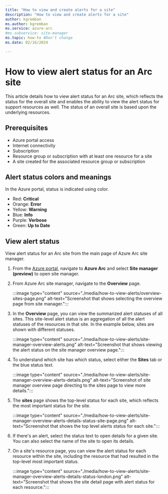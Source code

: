 ```yaml
---
title: "How to view and create alerts for a site"
description: "How to view and create alerts for a site"
author: kgremban
ms.author: kgremban
ms.service: azure-arc
#ms.subservice: site-manager
ms.topic: how-to #Don't change
ms.date: 02/16/2024

---
```


# How to view alert status for an Arc site

This article details how to view alert status for an Arc site, which reflects the status for the overall site and enables the ability to view the alert status for support resources as well. The status of an overall site is based upon the underlying resources.

## Prerequisites

* Azure portal access
* Internet connectivity
* Subscription
* Resource group or subscription with at least one resource for a site
* A site created for the associated resource group or subscription

## Alert status colors and meanings

In the Azure portal, status is indicated using color.

* Red: **Critical**
* Orange: **Error**
* Yellow: **Warning**
* Blue: **Info**
* Purple: **Verbose**
* Green: **Up to Date**

## View alert status

View alert status for an Arc site from the main page of Azure Arc site manager.

1. From the [Azure portal](https://portal.azure.com), navigate to **Azure Arc** and select **Site manager (preview)** to open site manager.

1. From Azure Arc site manager, navigate to the **Overview** page. 

   :::image type="content" source="./media/how-to-view-alerts/overview-sites-page.png" alt-text="Screenshot that shows selecting the overview page from site manager.":::

1. In the **Overview** page, you can view the summarized alert statuses of all sites. This site-level alert status is an aggregation of all the alert statuses of the resources in that site. In the example below, sites are shown with different statuses.

   :::image type="content" source="./media/how-to-view-alerts/site-manager-overview-alerts.png" alt-text="Screenshot that shows viewing the alert status on the site manager overview page.":::

1. To understand which site has which status, select either the **Sites** tab or the blue status text.

   :::image type="content" source="./media/how-to-view-alerts/site-manager-overview-alerts-details.png" alt-text="Screenshot of site manager overview page directing to the sites page to view more details.":::

1. The **sites** page shows the top-level status for each site, which reflects the most important status for the site.

   :::image type="content" source="./media/how-to-view-alerts/site-manager-overview-alerts-details-status-site-page.png" alt-text="Screenshot that shows the top level alerts status for each site.":::

1. If there's an alert, select the status text to open details for a given site. You can also select the name of the site to open its details.

1. On a site's resource page, you can view the alert status for each resource within the site, including the resource that had resulted in the top-level most important status.

   :::image type="content" source="./media/how-to-view-alerts/site-manager-overview-alerts-details-status-london.png" alt-text="Screenshot that shows the site detail page with alert status for each resource.":::
